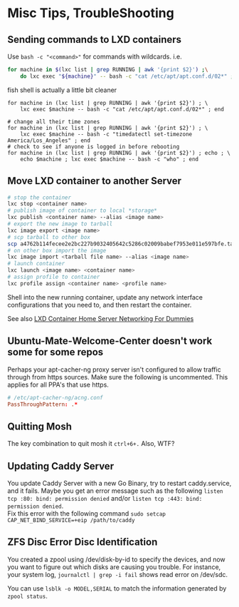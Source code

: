 # Misc Tips, TroubleShooting

## Sending commands to LXD containers

Use `bash -c "<command>"` for commands with wildcards. i.e.

```bash
for machine in $(lxc list | grep RUNNING | awk '{print $2}') ;\
    do lxc exec "${machine}" -- bash -c "cat /etc/apt/apt.conf.d/02*" ; done
```

fish shell is actually a little bit cleaner

```fish
for machine in (lxc list | grep RUNNING | awk '{print $2}') ; \
    lxc exec $machine -- bash -c "cat /etc/apt/apt.conf.d/02*" ; end
```

```fish
# change all their time zones
for machine in (lxc list | grep RUNNING | awk '{print $2}') ; \
    lxc exec $machine -- bash -c "timedatectl set-timezone America/Los_Angeles" ; end
# check to see if anyone is logged in before rebooting
for machine in (lxc list | grep RUNNING | awk '{print $2}') ; echo ; \
    echo $machine ; lxc exec $machine -- bash -c "who" ; end 
```

## Move LXD container to another Server

```bash
# stop the container
lxc stop <container name>
# publish image of container to local *storage*
lxc publish <container name> --alias <image name>
# export the new image to tarball
lxc image export <image name>
# scp tarball to other box
scp a4762b114fecee2e2bc227b9032405642c5286c02009babef7953e011e597bfe.tar.gz server:
# on other box import the image
lxc image import <tarball file name> --alias <image name>
# launch container
lxc launch <image name> <container name>
# assign profile to container
lxc profile assign <container name> <profile name>
```

Shell into the new running container, update any network interface
configurations that you need to, and then restart the container.

See also
[LXD Container Home Server Networking For Dummies](lxd_container_home_server_networking_for_dummies.md)

## Ubuntu-Mate-Welcome-Center doesn't work some for some repos

Perhaps your apt-cacher-ng proxy server isn't configured to allow 
traffic through from https sources. Make sure the following is
uncommented. This applies for all PPA's that use https.

```conf
# /etc/apt-cacher-ng/acng.conf
PassThroughPattern: .*
```

## Quitting Mosh

The key combination to quit mosh it `ctrl+6+.`
Also, WTF?

## Updating Caddy Server

You update Caddy Server with a new Go Binary, try to restart caddy.service, and it fails.
Maybe you get an error message such as the following `listen tcp :80: bind: permission denied` and/or
`listen tcp :443: bind: permission denied`.  
Fix this error with the following command `sudo setcap CAP_NET_BIND_SERVICE=+eip /path/to/caddy`

## ZFS Disc Error Disc Identification

You created a zpool using /dev/disk-by-id to specify the devices, and now you want to figure out
which disks are causing you trouble.  For instance, your system log, `journalctl | grep -i fail`
shows read error on /dev/sdc.  

You can use `lsblk -o MODEL,SERIAL` to match the information generated by `zpool status`.
